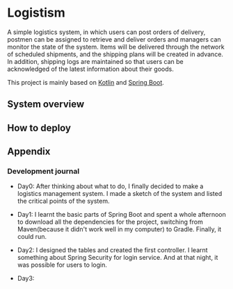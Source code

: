 # Logistism

A simple logistics system, in which users can post orders of delivery, 
postmen can be assigned to retrieve and deliver orders and managers can 
monitor the state of the system. 
Items will be delivered through the network
of scheduled shipments, and the shipping plans will be created in advance.
In addition, shipping logs are maintained so that users can be acknowledged of 
the latest information about their goods.

This project is mainly based on [Kotlin](https://kotlinlang.org) and [Spring Boot](https://spring.io/projects/spring-boot).


## System overview

## How to deploy




## Appendix



### Development journal

* Day0: After thinking about what to do, I finally decided to make a logistics management system. I made 
a sketch of the system and listed the critical points of the system.
    
* Day1: I learnt the basic parts of Spring Boot and spent a whole afternoon to download all the dependencies for the project, 
switching from Maven(because it didn't work well in my computer) to Gradle. Finally, it could run. 
    
* Day2: I designed the tables and created the first controller. I learnt something about Spring Security for 
login service. And at that night, it was possible for users to login.

* Day3: 